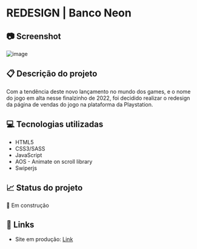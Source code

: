 # REDESIGN | Banco Neon

## 📷 Screenshot
![image](https://user-images.githubusercontent.com/83377646/203386399-9babf59d-d1a7-4154-95cd-1a9a6f0dfd49.png)


## 📋 Descrição do projeto
Com a tendência deste novo lançamento no mundo dos games, e o nome do jogo em alta nesse finalzinho de 2022, foi decidido realizar o redesign da página de vendas do jogo na plataforma da Playstation.


## 💻 Tecnologias utilizadas
- HTML5
- CSS3/SASS
- JavaScript
- AOS - Animate on scroll library
- Swiperjs

## 📈 Status do projeto
 🔨 Em construção

## 🚀 Links 
- Site em produção: [Link](https://god-of-war-ragnarok-redesign.netlify.app/ "Link")
